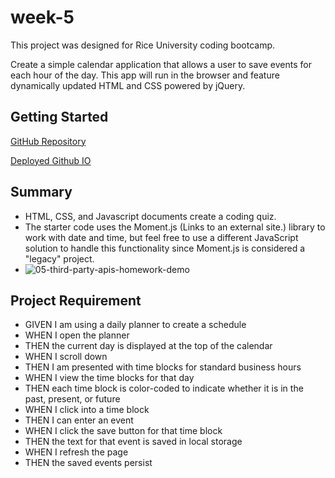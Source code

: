 # week-5
This project was designed for Rice University coding bootcamp.

Create a simple calendar application that allows a user to save events for each hour of the day. This app will run in the browser and feature dynamically updated HTML and CSS powered by jQuery.

## Getting Started
[GitHub Repository](https://github.com/wangjiayususan/week-5.git)

[Deployed Github IO](https://wangjiayususan.github.io/week-5/)

## Summary
- HTML, CSS, and Javascript documents create a coding quiz.
- The starter code uses the Moment.js (Links to an external site.) library to work with date and time, but feel free to use a different JavaScript solution to handle this functionality since Moment.js is considered a "legacy" project.
- ![05-third-party-apis-homework-demo](https://user-images.githubusercontent.com/93291904/147436733-1b020d74-a6e2-4759-b3b0-a03a64e9d925.gif)

## Project Requirement
- GIVEN I am using a daily planner to create a schedule
- WHEN I open the planner
- THEN the current day is displayed at the top of the calendar
- WHEN I scroll down
- THEN I am presented with time blocks for standard business hours
- WHEN I view the time blocks for that day
- THEN each time block is color-coded to indicate whether it is in the past, present, or future
- WHEN I click into a time block
- THEN I can enter an event
- WHEN I click the save button for that time block
- THEN the text for that event is saved in local storage
- WHEN I refresh the page
- THEN the saved events persist
